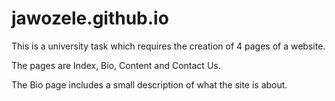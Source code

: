 # jawozele.github.io

This is a university task which requires the creation of 4 pages of a website.

The pages are Index, Bio, Content and Contact Us.

The Bio page includes a small description of what the site is about.
